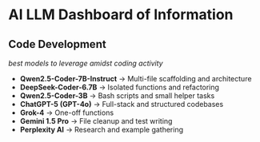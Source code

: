 # AI LLM Dashboard of Information


## Code Development
*best models to leverage amidst coding activity*

- **Qwen2.5-Coder-7B-Instruct** → Multi-file scaffolding and architecture
- **DeepSeek-Coder-6.7B** → Isolated functions and refactoring
- **Qwen2.5-Coder-3B** → Bash scripts and small helper tasks
- **ChatGPT-5 (GPT-4o)** → Full-stack and structured codebases
- **Grok-4** → One-off functions
- **Gemini 1.5 Pro** → File cleanup and test writing
- **Perplexity AI** → Research and example gathering